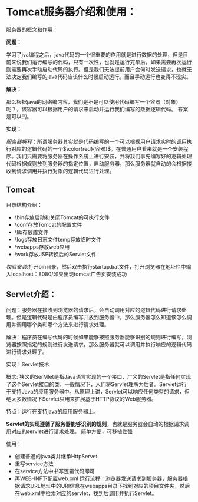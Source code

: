 # Tomcat服务器介绍和使用：

服务器的概念和作用：

**问题：**

学习了jva编程之后，java代码的一个很重要的作用就是进行数据的处理，但是目前来说我们运行编写的代码，只有一次性，也就是运行完毕后，如果需要再次运行则需要再次手动启动代码的执行。但是我们无法提前用户会何时发送请求，也就无法决定我们编写的java代码应该什么时候启动运行。而且手动运行也变得不现实。

**解决：**

那么根据java的网络编内容，我们是不是可以使用代码编写一个容器（对象）呢？，该容器可以根据用户的请求来启动并运行我们编写的数据逻辑代码。
答案是可以的。

**实现：**

*服务器解释*：所谓服务器其实就是代码编写的一个可以根据用户请求实时的调用执行对应的逻辑代码的一个$\color{red}{容器}$。在普通用户看来就是一个安装程序。我们只需要将服务器在操作系统上进行安装，并将我们事先编写好的逻辑处理代码根据规则放到服务器的指定位置，启动服务器，那么服务器就自动的会根据接收到请求调用并执行对象的逻辑代码进行处理。

## Tomcat

目录结构介绍：
- \bin存放启动和关闭Tomcat的可执行文件
- \conf存放Tomcat的配置文件
- \lib存放库文件
- \logs存放日志文件temp存放临时文件
- \webapps存放web应用
- \work存放JSP转换后的Servlet文件

*校验安装*:打开bin目录，然后双击执行startup.bat文件，打开浏览器在地址栏中输入localhost：8080/如果出现tomcat广告页安装成功

## Servlet介绍：

问题：服务器在接收到浏览器的请求后，会自动调用对应的逻辑代码进行请求处理。但是逻辑代码是由程序员编写并放到服务器中，那么服务器怎么知道该怎么调用并调用哪个类和哪个方法来进行请求处理。

解决：程序员在编写代码的时候如果能够按照服务器能够识别的规则进行编写，浏览器按照指定的规则进行发送请求，那么服务器就可以调用并执行响应的逻辑代码进行请求处理了。

实现：Servlet技术

概念:
狭义的SerMlet是指Java语言实现的一个接口，广义的Servlet是指任何实现了这个Servlet接口的类，一般情况下，人们将Servlet理解为后者。Serviet运行于支持Java的应用服务器中。从原理上讲，Servlet可以响应任何类型的请求，但绝大多数情况下Servlet只用来扩展基于HTTP协议的Web服务器。

特点：运行在支持java的应用服务器上。

**Servlet的实现遵循了服务器能够识别的规则**，也就是服务器会自动的根据请求调用对应的servlet进行请求处理。
简单方便，可移植性强

使用：
- 创建普通的java类并继承HttpServet
- 重写service方法
- 在service方法中书写逻辑代码即可
- 再WEB-INF下配置web.xml
运行流程：浏览器发送请求到服务器，服务器根据请求URL地址中的URI信息在webapps目录下找到对应的项目文件夹，然后在web.xml中检索对应的servlet，找到后调用并执行Servlet。